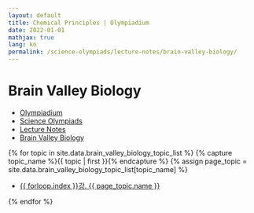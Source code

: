 ```yaml
---
layout: default
title: Chemical Principles | Olympiadium
date: 2022-01-01
mathjax: true
lang: ko
permalink: /science-olympiads/lecture-notes/brain-valley-biology/
---
```

<h1>Brain Valley Biology</h1>
<ul class="breadcrumb">
	<li><a href="{{ site.homeurl }}">Olympiadium</a></li> 
	<li><a href="{{ site.homeurl }}science-olympiads/">Science Olympiads</a></li> 
	<li><a href="{{ site.homeurl }}science-olympiads/lecture-notes/">Lecture Notes</a></li> 
	<li><a href="{{ site.homeurl }}science-olympiads/lecture-notes/brain-valley-biology/">Brain Valley Biology</a></li>
</ul>

{% for topic in site.data.brain_valley_biology_topic_list %}
{% capture topic_name %}{{ topic | first }}{% endcapture %}
{% assign page_topic = site.data.brain_valley_biology_topic_list[topic_name] %}
  <ul class="actions fit big">
  <li><a href="{{ site.baseurl }}{{ page.permalink}}chapter-{{ forloop.index | plus:-1 }}" class="button fit big">{{ forloop.index }}강. {{ page_topic.name }}</a></li>
  </ul>
{% endfor %}
